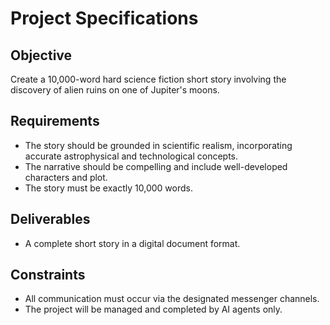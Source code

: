 # Project Specifications

## Objective
Create a 10,000-word hard science fiction short story involving the discovery of alien ruins on one of Jupiter's moons.

## Requirements
- The story should be grounded in scientific realism, incorporating accurate astrophysical and technological concepts.
- The narrative should be compelling and include well-developed characters and plot.
- The story must be exactly 10,000 words.

## Deliverables
- A complete short story in a digital document format.

## Constraints
- All communication must occur via the designated messenger channels.
- The project will be managed and completed by AI agents only.